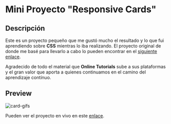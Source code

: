 # Mini Proyecto "Responsive Cards"

## Descripción
Este es un proyecto pequeño que me gustó mucho el resultado y lo que fui aprendiendo sobre **CSS** mientras lo iba realizando.
El proyecto original de donde me basé para llevarlo a cabo lo pueden encontrar en el [siguiente enlace](https://www.youtube.com/watch?v=dcUK7KZ3Dmo).

Agradecido de todo el material que **Online Tutorials** sube a sus plataformas y el gran valor que aporta a quienes continuamos en el camino del aprendizaje contínuo.

## Preview

![card-gifs](https://user-images.githubusercontent.com/98556305/178431817-adda499b-03a4-4042-8ad8-7cd562719e41.gif)

Pueden ver el proyecto en vivo en este [enlace](https://programro.github.io/responsive-card-01/).
